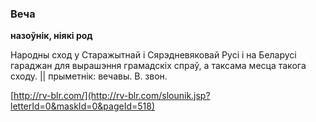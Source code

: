 ### Веча
**назоўнік, ніякі род**

Народны сход у Старажытнай і Сярэдневяковай Русі і на Беларусі гараджан для вырашэння грамадскіх спраў, а таксама месца такога сходу. || прыметнік: вечавы. В. звон.

<a rel="author">[http://rv-blr.com/](http://rv-blr.com/slounik.jsp?letterId=0&maskId=0&pageId=518)</a>
